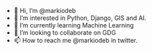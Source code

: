 - 👋 Hi, I’m @markiodeb
- 👀 I’m interested in Python, Django, GIS and AI.
- 🌱 I’m currently learning Machine Learning
- 💞️ I’m looking to collaborate on GDG
- 📫 How to reach me @markiodeb in twitter.
<!---
markiodeb/markiodeb is a ✨ special ✨ repository because its `README.md` (this file) appears on your GitHub profile.
You can click the Preview link to take a look at your changes.
--->
